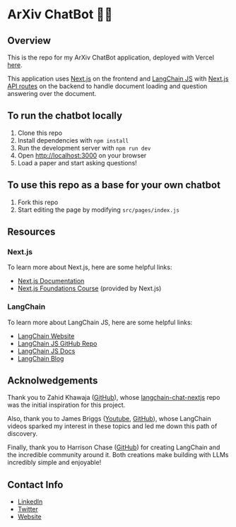 # ArXiv ChatBot 📄🤖

## Overview

This is the repo for my ArXiv ChatBot application, deployed with Vercel [here](https://arxiv-bot-ui.vercel.app).

This application uses [Next.js](https://nextjs.org/docs) on the frontend and [LangChain JS](https://github.com/hwchase17/langchainjs/) with [Next.js API routes](https://nextjs.org/docs/api-routes/introduction) on the backend to handle document loading and question answering over the document.

## To run the chatbot locally

1. Clone this repo
2. Install dependencies with `npm install`
3. Run the development server with `npm run dev`
4. Open [http://localhost:3000](http://localhost:3000) on your browser
5. Load a paper and start asking questions!

## To use this repo as a base for your own chatbot

1. Fork this repo
2. Start editing the page by modifying `src/pages/index.js`

## Resources

### Next.js

To learn more about Next.js, here are some helpful links:

-   [Next.js Documentation](https://nextjs.org/docs)
-   [Next.js Foundations Course](https://nextjs.org/learn) (provided by Next.js)

### LangChain

To learn more about LangChain JS, here are some helpful links:

-   [LangChain Website](https://langchain.com/)
-   [LangChain JS GitHub Repo](https://github.com/hwchase17/langchainjs/)
-   [LangChain JS Docs](https://js.langchain.com/docs/)
-   [LangChain Blog](https://blog.langchain.dev/langchain-chat/)

## Acknolwedgements

Thank you to Zahid Khawaja ([GitHub](https://github.com/zahidkhawaja)), whose [langchain-chat-nextjs](https://github.com/zahidkhawaja/langchain-chat-nextjs) repo was the initial inspiration for this project.

Also, thank you to James Briggs ([Youtube](https://www.youtube.com/@jamesbriggs), [GitHub](https://github.com/jamescalam)), whose LangChain videos sparked my interest in these topics and led me down this path of discovery.

Finally, thank you to Harrison Chase ([GitHub](https://github.com/hwchase17)) for creating LangChain and the incredible community around it. Both creations make building with LLMs incredibly simple and enjoyable!

## Contact Info

-   [LinkedIn](https://www.linkedin.com/in/nathanclairmonte/)
-   [Twitter](https://twitter.com/cIairmonte)
-   [Website](https://www.nathanclairmonte.dev/)
